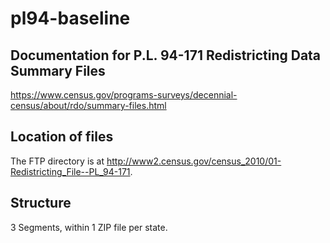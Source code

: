 # pl94-baseline

## Documentation for P.L. 94-171 Redistricting Data Summary Files
https://www.census.gov/programs-surveys/decennial-census/about/rdo/summary-files.html

## Location of files
The FTP directory is at http://www2.census.gov/census_2010/01-Redistricting_File--PL_94-171.

## Structure
3 Segments, within 1 ZIP file per state.
